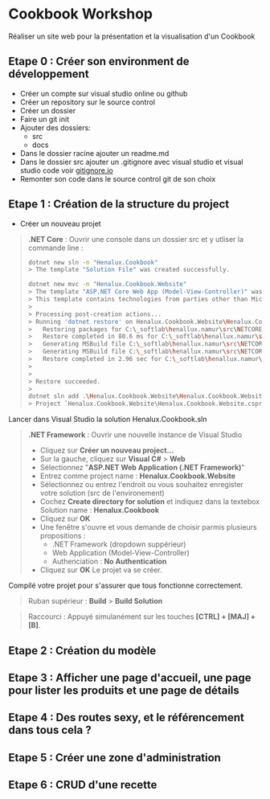 # Cookbook Workshop

Réaliser un site web pour la présentation et la visualisation d'un Cookbook 


## Etape 0 : Créer son environment de développement

* Créer un compte sur visual studio online ou github 
* Créer un repository sur le source control
* Créer un dossier 
* Faire un git init
* Ajouter des dossiers: 
    * src
    * docs
* Dans le dossier racine ajouter un readme.md
* Dans le dossier src ajouter un .gitignore avec visual studio et visual studio code voir [gitignore.io](http://www.gitignore.io)
* Remonter son code dans le source control git de son choix


## Etape 1 : Création de la structure du project

* Créer un nouveau projet 

> **.NET Core** : Ouvrir une console dans un dossier src et y utliser la commande line : 
>```bash
> dotnet new sln -n "Henalux.Cookbook"
>> The template "Solution File" was created successfully.
>
> dotnet new mvc -n "Henalux.Cookbook.Website"
>> The template "ASP.NET Core Web App (Model-View-Controller)" was created successfully.
>> This template contains technologies from parties other than Microsoft, see https://aka.ms/template-3pn for details.
>> 
>> Processing post-creation actions...
>> Running 'dotnet restore' on Henalux.Cookbook.Website\Henalux.Cookbook.Website.csproj...
>>   Restoring packages for C:\_softlab\henallux.namur\src\NETCORE\Step 1\Henalux.Cookbook.Website\Henalux.Cookbook.Website.csproj...
>>   Restore completed in 80.6 ms for C:\_softlab\henallux.namur\src\NETCORE\Step 1\Henalux.Cookbook.Website\Henalux.Cookbook.Website.csproj.
>>   Generating MSBuild file C:\_softlab\henallux.namur\src\NETCORE\Step 1\Henalux.Cookbook.Website\obj\Henalux.Cookbook.Website.csproj.nuget.g.props.
>>   Generating MSBuild file C:\_softlab\henallux.namur\src\NETCORE\Step 1\Henalux.Cookbook.Website\obj\Henalux.Cookbook.Website.csproj.nuget.g.targets.
>>   Restore completed in 2.96 sec for C:\_softlab\henallux.namur\src\NETCORE\Step 1\Henalux.Cookbook.Website\Henalux.Cookbook.Website.csproj.
>> 
>> 
>> Restore succeeded.
>> 
>dotnet sln add .\Henalux.Cookbook.Website\Henalux.Cookbook.Website.csproj
>> Project `Henalux.Cookbook.Website\Henalux.Cookbook.Website.csproj` added to the solution.
>```

Lancer dans Visual Studio la solution Henalux.Cookbook.sln

> **.NET Framework** : Ouvrir une nouvelle instance de Visual Studio
> * Cliquez sur **Créer un nouveau project...**
> * Sur la gauche, cliquez sur **Visual C#** > **Web**
> * Sélectionnez "**ASP.NET Web Application (.NET Framework)**"
> * Entrez comme project name : **Henalux.Cookbook.Website**
> * Sélectionnez ou entrez l'endroit ou vous souhaitez enregister votre solution (src de l'environement)
> * Cochez **Create directory for solution** et indiquez dans la textebox Solution name : **Henalux.Cookbook**
> * Cliquez sur **OK**
> * Une fenêtre s'ouvre et vous demande de choisir parmis plusieurs propositions :
>    * .NET Framework (dropdown suppérieur)
>    * Web Application (Model-View-Controller)
>    * Authenciation : **No Authentication**
>  * Cliquez sur **OK**
> Le projet va se créer. 

Compilé votre projet pour s'assurer que tous fonctionne correctement. 

> Ruban supérieur :  **Build** > **Build Solution**

> Raccourci : Appuyé simulanément sur les touches **[CTRL] + [MAJ] + [B]**.



## Etape 2 : Création du modèle

## Etape 3 : Afficher une page d'accueil, une page pour lister les produits et une page de détails

## Etape 4 : Des routes sexy, et le référencement dans tous cela ? 

## Etape 5 : Créer une zone d'administration

## Etape 6 : CRUD d'une recette


